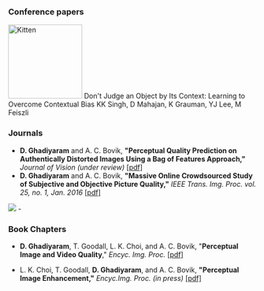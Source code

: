 ### Conference papers
<img src="assets/img/avatar-icon.png" alt="Kitten"
	title="A cute kitten" width="150" height="150" 	/>
	Don't Judge an Object by Its Context: Learning to Overcome Contextual Bias
KK Singh, D Mahajan, K Grauman, YJ Lee, M Feiszli

### Journals

- **D. Ghadiyaram** and A. C. Bovik, **"Perceptual Quality Prediction on Authentically Distorted Images Using a Bag of Features Approach,"** _Journal of Vision (under review)_ <a href="publications/friquee_jov.pdf">[pdf]</a> 
- **D. Ghadiyaram** and A. C. Bovik, **"Massive Online Crowdsourced Study of Subjective and Objective Picture Quality,"** _IEEE Trans. Img. Proc. vol. 25, no. 1, Jan. 2016_ <a href="publications/crowdsource_TIP.pdf">[pdf]</a>





<p><img src= class="mx-auto d-block" />
- 
</p>


### Book Chapters

- **D. Ghadiyaram**, T. Goodall, L. K. Choi, and A. C. Bovik, "**Perceptual Image and Video Quality**," _Encyc. Img. Proc._ <a href="publications/bookChapter_Quality.pdf">[pdf]</a>

-  L. K. Choi, T. Goodall,  **D. Ghadiyaram**, and A. C. Bovik, **"Perceptual Image Enhancement,"**  _Encyc.Img. Proc. (in press)_ <a href="publications/Choi_Perceptual_Image_Enhancement.pdf">[pdf]</a>
